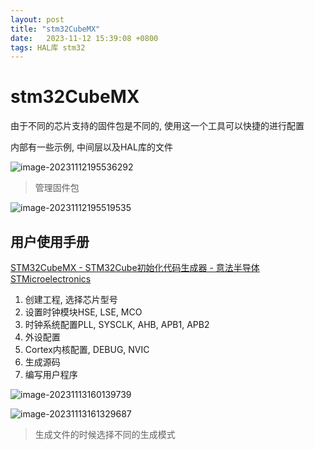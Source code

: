 ```yaml
---
layout: post
title: "stm32CubeMX" 
date:   2023-11-12 15:39:08 +0800
tags: HAL库 stm32
---
```


# stm32CubeMX

由于不同的芯片支持的固件包是不同的, 使用这一个工具可以快捷的进行配置

内部有一些示例, 中间层以及HAL库的文件

![image-20231112195536292](https://picture-01-1316374204.cos.ap-beijing.myqcloud.com/image/202311121955317.png)

> 管理固件包

![image-20231112195519535](https://picture-01-1316374204.cos.ap-beijing.myqcloud.com/image/202311121955594.png)

## 用户使用手册

[STM32CubeMX - STM32Cube初始化代码生成器 - 意法半导体STMicroelectronics](https://www.st.com/zh/development-tools/stm32cubemx.html#documentation)

1. 创建工程, 选择芯片型号
2. 设置时钟模块HSE, LSE, MCO
3. 时钟系统配置PLL, SYSCLK, AHB, APB1, APB2
4. 外设配置
5. Cortex内核配置, DEBUG, NVIC
6. 生成源码
7. 编写用户程序

![image-20231113160139739](https://picture-01-1316374204.cos.ap-beijing.myqcloud.com/image/202311131601926.png)

![image-20231113161329687](https://picture-01-1316374204.cos.ap-beijing.myqcloud.com/image/202311131613729.png)

> 生成文件的时候选择不同的生成模式

























